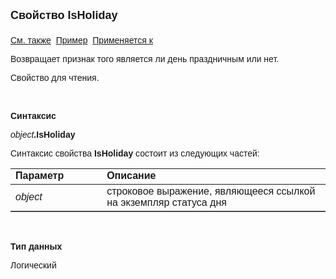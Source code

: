 ﻿<html>
<head>
<title>Статус дня\IsHoliday</title>
</head>

<body>

<p><strong><font size="4" face="Arial">Свойство IsHoliday<br>
<br>
</font></strong><font face="Arial"><a href="../AsDayStatus.html">См. 
также</a>&nbsp;
<u>Пример</u>&nbsp; <a href="../AsDayStatus.html">Применяется к</a></font></p>

<p class="label"><font face="Arial">Возвращает признак того является 
ли день праздничным или нет.</font></p>

<p class="label"><font face="Arial">Свойство для чтения.</font></p>

<p class="label">&nbsp;</p>

<p class="label"><b><font face="Arial">Синтаксис</font></b></p>

<p><font face="Arial"><em>object</em><strong>.IsHoliday</strong></font></p>

<p><font face="Arial">Синтаксис свойства <strong>IsHoliday</strong>
состоит из следующих частей:</font></p>

<table border="1" cellPadding="5" cols="2" frame="below" rules="rows">
<TBODY>
  <tr vAlign="top">
    <td class="label" width="29%"><font face="Arial"><b>Параметр</b></font></td>
    <td class="label" width="71%"><font face="Arial"><strong>Описание</strong></font></td>
  </tr>
  <tr>
    <td width="29%"><em><font face="Arial">object</font></em></td>
    <td width="71%"><font face="Arial">строковое выражение, являющееся 
	ссылкой на экземпляр статуса дня</font></td>
  </tr>
</TBODY>
</table>

<p class="label">&nbsp;</p>

<p class="label"><font face="Arial"><b>Тип данных</b></font></p>

<p class="label"><font face="Arial">Логический</font></p>
</body>
</html>
